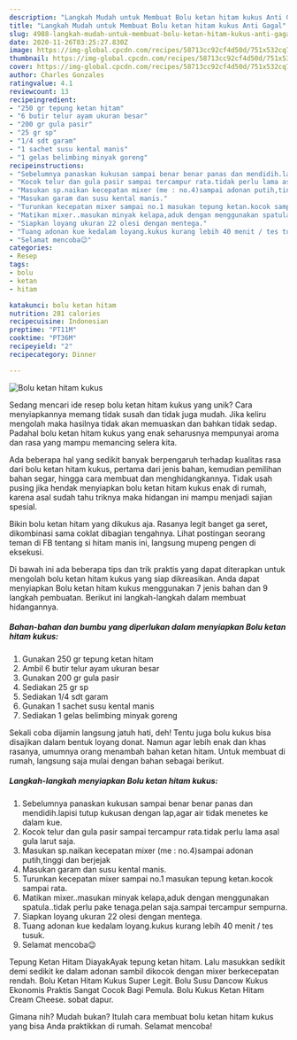 ```yaml
---
description: "Langkah Mudah untuk Membuat Bolu ketan hitam kukus Anti Gagal"
title: "Langkah Mudah untuk Membuat Bolu ketan hitam kukus Anti Gagal"
slug: 4988-langkah-mudah-untuk-membuat-bolu-ketan-hitam-kukus-anti-gagal
date: 2020-11-26T03:25:27.830Z
image: https://img-global.cpcdn.com/recipes/58713cc92cf4d50d/751x532cq70/bolu-ketan-hitam-kukus-foto-resep-utama.jpg
thumbnail: https://img-global.cpcdn.com/recipes/58713cc92cf4d50d/751x532cq70/bolu-ketan-hitam-kukus-foto-resep-utama.jpg
cover: https://img-global.cpcdn.com/recipes/58713cc92cf4d50d/751x532cq70/bolu-ketan-hitam-kukus-foto-resep-utama.jpg
author: Charles Gonzales
ratingvalue: 4.1
reviewcount: 13
recipeingredient:
- "250 gr tepung ketan hitam"
- "6 butir telur ayam ukuran besar"
- "200 gr gula pasir"
- "25 gr sp"
- "1/4 sdt garam"
- "1 sachet susu kental manis"
- "1 gelas belimbing minyak goreng"
recipeinstructions:
- "Sebelumnya panaskan kukusan sampai benar benar panas dan mendidih.lapisi tutup kukusan dengan lap,agar air tidak menetes ke dalam kue."
- "Kocok telur dan gula pasir sampai tercampur rata.tidak perlu lama asal gula larut saja."
- "Masukan sp.naikan kecepatan mixer (me : no.4)sampai adonan putih,tinggi dan berjejak"
- "Masukan garam dan susu kental manis."
- "Turunkan kecepatan mixer sampai no.1 masukan tepung ketan.kocok sampai rata."
- "Matikan mixer..masukan minyak kelapa,aduk dengan menggunakan spatula..tidak perlu pake tenaga.pelan saja.sampai tercampur sempurna."
- "Siapkan loyang ukuran 22 olesi dengan mentega."
- "Tuang adonan kue kedalam loyang.kukus kurang lebih 40 menit / tes tusuk."
- "Selamat mencoba😉"
categories:
- Resep
tags:
- bolu
- ketan
- hitam

katakunci: bolu ketan hitam 
nutrition: 281 calories
recipecuisine: Indonesian
preptime: "PT11M"
cooktime: "PT36M"
recipeyield: "2"
recipecategory: Dinner

---
```



![Bolu ketan hitam kukus](https://img-global.cpcdn.com/recipes/58713cc92cf4d50d/751x532cq70/bolu-ketan-hitam-kukus-foto-resep-utama.jpg)

Sedang mencari ide resep bolu ketan hitam kukus yang unik? Cara menyiapkannya memang tidak susah dan tidak juga mudah. Jika keliru mengolah maka hasilnya tidak akan memuaskan dan bahkan tidak sedap. Padahal bolu ketan hitam kukus yang enak seharusnya mempunyai aroma dan rasa yang mampu memancing selera kita.

Ada beberapa hal yang sedikit banyak berpengaruh terhadap kualitas rasa dari bolu ketan hitam kukus, pertama dari jenis bahan, kemudian pemilihan bahan segar, hingga cara membuat dan menghidangkannya. Tidak usah pusing jika hendak menyiapkan bolu ketan hitam kukus enak di rumah, karena asal sudah tahu triknya maka hidangan ini mampu menjadi sajian spesial.

Bikin bolu ketan hitam yang dikukus aja. Rasanya legit banget ga seret, dikombinasi sama coklat dibagian tengahnya. Lihat postingan seorang teman di FB tentang si hitam manis ini, langsung mupeng pengen di eksekusi.


Di bawah ini ada beberapa tips dan trik praktis yang dapat diterapkan untuk mengolah bolu ketan hitam kukus yang siap dikreasikan. Anda dapat menyiapkan Bolu ketan hitam kukus menggunakan 7 jenis bahan dan 9 langkah pembuatan. Berikut ini langkah-langkah dalam membuat hidangannya.

<!--inarticleads1-->

##### Bahan-bahan dan bumbu yang diperlukan dalam menyiapkan Bolu ketan hitam kukus:

1. Gunakan 250 gr tepung ketan hitam
1. Ambil 6 butir telur ayam ukuran besar
1. Gunakan 200 gr gula pasir
1. Sediakan 25 gr sp
1. Sediakan 1/4 sdt garam
1. Gunakan 1 sachet susu kental manis
1. Sediakan 1 gelas belimbing minyak goreng


Sekali coba dijamin langsung jatuh hati, deh! Tentu juga bolu kukus bisa disajikan dalam bentuk loyang donat. Namun agar lebih enak dan khas rasanya, umumnya orang menambah bahan ketan hitam. Untuk membuat di rumah, langsung saja mulai dengan bahan sebagai berikut. 

<!--inarticleads2-->

##### Langkah-langkah menyiapkan Bolu ketan hitam kukus:

1. Sebelumnya panaskan kukusan sampai benar benar panas dan mendidih.lapisi tutup kukusan dengan lap,agar air tidak menetes ke dalam kue.
1. Kocok telur dan gula pasir sampai tercampur rata.tidak perlu lama asal gula larut saja.
1. Masukan sp.naikan kecepatan mixer (me : no.4)sampai adonan putih,tinggi dan berjejak
1. Masukan garam dan susu kental manis.
1. Turunkan kecepatan mixer sampai no.1 masukan tepung ketan.kocok sampai rata.
1. Matikan mixer..masukan minyak kelapa,aduk dengan menggunakan spatula..tidak perlu pake tenaga.pelan saja.sampai tercampur sempurna.
1. Siapkan loyang ukuran 22 olesi dengan mentega.
1. Tuang adonan kue kedalam loyang.kukus kurang lebih 40 menit / tes tusuk.
1. Selamat mencoba😉


Tepung Ketan Hitam DiayakAyak tepung ketan hitam. Lalu masukkan sedikit demi sedikit ke dalam adonan sambil dikocok dengan mixer berkecepatan rendah. Bolu Ketan Hitam Kukus Super Legit. Bolu Susu Dancow Kukus Ekonomis Praktis Sangat Cocok Bagi Pemula. Bolu Kukus Ketan Hitam Cream Cheese. sobat dapur. 

Gimana nih? Mudah bukan? Itulah cara membuat bolu ketan hitam kukus yang bisa Anda praktikkan di rumah. Selamat mencoba!
